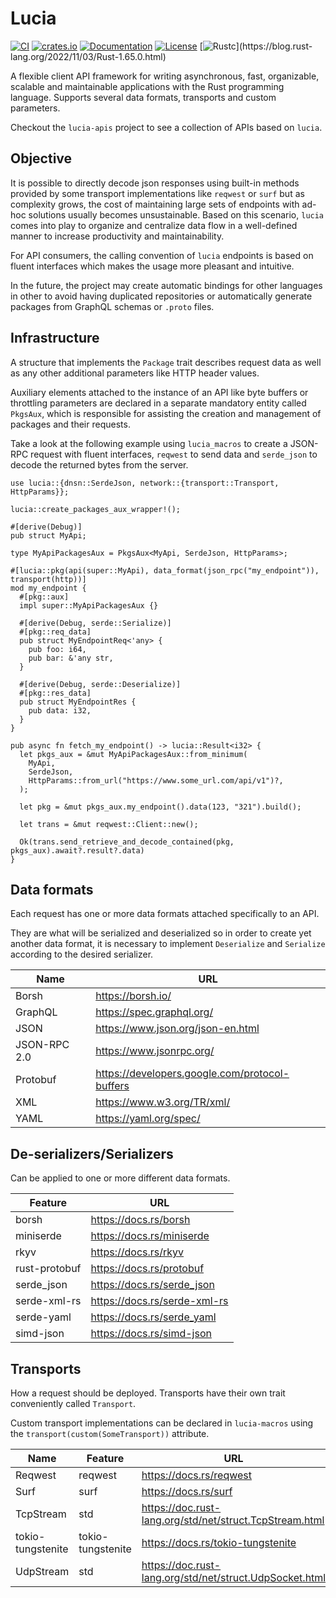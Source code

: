 # Lucia

[![CI](https://github.com/c410-f3r/lucia/workflows/Tests/badge.svg)](https://github.com/c410-f3r/lucia/actions/workflows/tests.yaml)
[![crates.io](https://img.shields.io/crates/v/lucia.svg)](https://crates.io/crates/lucia)
[![Documentation](https://docs.rs/lucia/badge.svg)](https://docs.rs/lucia)
[![License](https://img.shields.io/badge/license-MIT-blue.svg)](./LICENSE)
[![Rustc](https://img.shields.io/badge/rustc-1.65-lightgray")](https://blog.rust-lang.org/2022/11/03/Rust-1.65.0.html)

A flexible client API framework for writing asynchronous, fast, organizable, scalable and maintainable applications with the Rust programming language. Supports several data formats, transports and custom parameters.

Checkout the `lucia-apis` project to see a collection of APIs based on `lucia`.

## Objective

It is possible to directly decode json responses using built-in methods provided by some transport implementations like `reqwest` or `surf` but as complexity grows, the cost of maintaining large sets of endpoints with ad-hoc solutions usually becomes unsustainable. Based on this scenario, `lucia` comes into play to organize and centralize data flow in a well-defined manner to increase productivity and maintainability.

For API consumers, the calling convention of `lucia` endpoints is based on fluent interfaces which makes the usage more pleasant and intuitive.

In the future, the project may create automatic bindings for other languages in other to avoid having duplicated repositories or automatically generate packages from GraphQL schemas or `.proto` files.

## Infrastructure

A structure that implements the `Package` trait describes request data as well as any other additional parameters like HTTP header values.

Auxiliary elements attached to the instance of an API like byte buffers or throttling parameters are declared in a separate mandatory entity called `PkgsAux`, which is responsible for assisting the creation and management of packages and their requests.

Take a look at the following example using `lucia_macros` to create a JSON-RPC request with fluent interfaces, `reqwest` to send data and `serde_json` to decode the returned bytes from the server.

```rust,ignore
use lucia::{dnsn::SerdeJson, network::{transport::Transport, HttpParams}};

lucia::create_packages_aux_wrapper!();

#[derive(Debug)]
pub struct MyApi;

type MyApiPackagesAux = PkgsAux<MyApi, SerdeJson, HttpParams>;

#[lucia::pkg(api(super::MyApi), data_format(json_rpc("my_endpoint")), transport(http))]
mod my_endpoint {
  #[pkg::aux]
  impl super::MyApiPackagesAux {}

  #[derive(Debug, serde::Serialize)]
  #[pkg::req_data]
  pub struct MyEndpointReq<'any> {
    pub foo: i64,
    pub bar: &'any str,
  }

  #[derive(Debug, serde::Deserialize)]
  #[pkg::res_data]
  pub struct MyEndpointRes {
    pub data: i32,
  }
}

pub async fn fetch_my_endpoint() -> lucia::Result<i32> {
  let pkgs_aux = &mut MyApiPackagesAux::from_minimum(
    MyApi,
    SerdeJson,
    HttpParams::from_url("https://www.some_url.com/api/v1")?,
  );

  let pkg = &mut pkgs_aux.my_endpoint().data(123, "321").build();

  let trans = &mut reqwest::Client::new();

  Ok(trans.send_retrieve_and_decode_contained(pkg, pkgs_aux).await?.result?.data)
}
```

## Data formats

Each request has one or more data formats attached specifically to an API.

They are what will be serialized and deserialized so in order to create yet another data format, it is necessary to implement `Deserialize` and `Serialize` according to the desired serializer.

| Name | URL |
|---|---|
| Borsh | <https://borsh.io/> |
| GraphQL | <https://spec.graphql.org/> |
| JSON | <https://www.json.org/json-en.html> |
| JSON-RPC 2.0 | <https://www.jsonrpc.org/> |
| Protobuf | <https://developers.google.com/protocol-buffers> |
| XML | <https://www.w3.org/TR/xml/> |
| YAML | <https://yaml.org/spec/> |

## De-serializers/Serializers

Can be applied to one or more different data formats.

| Feature | URL |
|---|---|
| borsh | <https://docs.rs/borsh> |
| miniserde | <https://docs.rs/miniserde> |
| rkyv | <https://docs.rs/rkyv> |
| rust-protobuf | <https://docs.rs/protobuf> |
| serde_json | <https://docs.rs/serde_json> |
| serde-xml-rs | <https://docs.rs/serde-xml-rs> |
| serde-yaml | <https://docs.rs/serde_yaml> |
| simd-json | <https://docs.rs/simd-json> |

## Transports

How a request should be deployed. Transports have their own trait conveniently called `Transport`.

Custom transport implementations can be declared in `lucia-macros` using the `transport(custom(SomeTransport))` attribute.

| Name | Feature | URL |
|---|---|---|
| Reqwest | reqwest | <https://docs.rs/reqwest> |
| Surf | surf | <https://docs.rs/surf> |
| TcpStream | std | <https://doc.rust-lang.org/std/net/struct.TcpStream.html> |
| tokio-tungstenite | tokio-tungstenite |<https://docs.rs/tokio-tungstenite> |
| UdpStream | std | <https://doc.rust-lang.org/std/net/struct.UdpSocket.html> |
